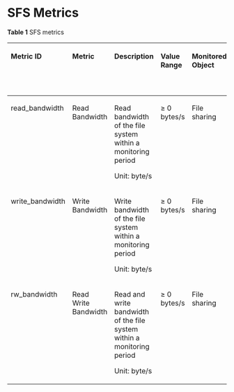 # SFS Metrics<a name="EN-US_TOPIC_0084572330"></a>

**Table  1**  SFS metrics

<a name="table3309397717517"></a>
<table><thead align="left"><tr id="en-us_topic_0015479905_row38638138155224"><th class="cellrowborder" valign="top" width="11%" id="mcps1.2.7.1.1"><p id="p9987011181212"><a name="p9987011181212"></a><a name="p9987011181212"></a>Metric ID</p>
</th>
<th class="cellrowborder" valign="top" width="15%" id="mcps1.2.7.1.2"><p id="en-us_topic_0015479905_p34647280155224"><a name="en-us_topic_0015479905_p34647280155224"></a><a name="en-us_topic_0015479905_p34647280155224"></a>Metric</p>
</th>
<th class="cellrowborder" valign="top" width="31%" id="mcps1.2.7.1.3"><p id="en-us_topic_0015479905_p54966320155224"><a name="en-us_topic_0015479905_p54966320155224"></a><a name="en-us_topic_0015479905_p54966320155224"></a>Description</p>
</th>
<th class="cellrowborder" valign="top" width="15%" id="mcps1.2.7.1.4"><p id="en-us_topic_0015479905_p23086953155224"><a name="en-us_topic_0015479905_p23086953155224"></a><a name="en-us_topic_0015479905_p23086953155224"></a>Value Range</p>
</th>
<th class="cellrowborder" valign="top" width="12%" id="mcps1.2.7.1.5"><p id="en-us_topic_0015479905_p58103874155224"><a name="en-us_topic_0015479905_p58103874155224"></a><a name="en-us_topic_0015479905_p58103874155224"></a>Monitored Object</p>
</th>
<th class="cellrowborder" valign="top" width="16%" id="mcps1.2.7.1.6"><p id="en-us_topic_0015479905_p149861350132514"><a name="en-us_topic_0015479905_p149861350132514"></a><a name="en-us_topic_0015479905_p149861350132514"></a>Monitoring Period (Raw Data)</p>
</th>
</tr>
</thead>
<tbody><tr id="en-us_topic_0015479905_row8793315155224"><td class="cellrowborder" valign="top" width="11%" headers="mcps1.2.7.1.1 "><p id="p42751914173912"><a name="p42751914173912"></a><a name="p42751914173912"></a>read_bandwidth</p>
</td>
<td class="cellrowborder" valign="top" width="15%" headers="mcps1.2.7.1.2 "><p id="en-us_topic_0015479905_p46428319155224"><a name="en-us_topic_0015479905_p46428319155224"></a><a name="en-us_topic_0015479905_p46428319155224"></a>Read Bandwidth</p>
</td>
<td class="cellrowborder" valign="top" width="31%" headers="mcps1.2.7.1.3 "><p id="en-us_topic_0015479905_p2597514155224"><a name="en-us_topic_0015479905_p2597514155224"></a><a name="en-us_topic_0015479905_p2597514155224"></a>Read bandwidth of the file system within a monitoring period</p>
<p id="en-us_topic_0015479905_p12321045172511"><a name="en-us_topic_0015479905_p12321045172511"></a><a name="en-us_topic_0015479905_p12321045172511"></a>Unit: byte/s</p>
</td>
<td class="cellrowborder" valign="top" width="15%" headers="mcps1.2.7.1.4 "><p id="p9072094155224"><a name="p9072094155224"></a><a name="p9072094155224"></a>≥ 0 bytes/s</p>
</td>
<td class="cellrowborder" valign="top" width="12%" headers="mcps1.2.7.1.5 "><p id="en-us_topic_0015479905_p63750977155224"><a name="en-us_topic_0015479905_p63750977155224"></a><a name="en-us_topic_0015479905_p63750977155224"></a>File sharing</p>
</td>
<td class="cellrowborder" valign="top" width="16%" headers="mcps1.2.7.1.6 "><p id="en-us_topic_0015479905_p179863501257"><a name="en-us_topic_0015479905_p179863501257"></a><a name="en-us_topic_0015479905_p179863501257"></a>4 minutes</p>
</td>
</tr>
<tr id="en-us_topic_0015479905_row36887889155224"><td class="cellrowborder" valign="top" width="11%" headers="mcps1.2.7.1.1 "><p id="p1527512146393"><a name="p1527512146393"></a><a name="p1527512146393"></a>write_bandwidth</p>
</td>
<td class="cellrowborder" valign="top" width="15%" headers="mcps1.2.7.1.2 "><p id="en-us_topic_0015479905_p26880053155224"><a name="en-us_topic_0015479905_p26880053155224"></a><a name="en-us_topic_0015479905_p26880053155224"></a>Write Bandwidth</p>
</td>
<td class="cellrowborder" valign="top" width="31%" headers="mcps1.2.7.1.3 "><p id="en-us_topic_0015479905_p29800678155224"><a name="en-us_topic_0015479905_p29800678155224"></a><a name="en-us_topic_0015479905_p29800678155224"></a>Write bandwidth of the file system within a monitoring period</p>
<p id="en-us_topic_0015479905_p116183167264"><a name="en-us_topic_0015479905_p116183167264"></a><a name="en-us_topic_0015479905_p116183167264"></a>Unit: byte/s</p>
</td>
<td class="cellrowborder" valign="top" width="15%" headers="mcps1.2.7.1.4 "><p id="p05381407578"><a name="p05381407578"></a><a name="p05381407578"></a>≥ 0 bytes/s</p>
</td>
<td class="cellrowborder" valign="top" width="12%" headers="mcps1.2.7.1.5 "><p id="en-us_topic_0015479905_p34127948155224"><a name="en-us_topic_0015479905_p34127948155224"></a><a name="en-us_topic_0015479905_p34127948155224"></a>File sharing</p>
</td>
<td class="cellrowborder" valign="top" width="16%" headers="mcps1.2.7.1.6 "><p id="en-us_topic_0015479905_p1298695092517"><a name="en-us_topic_0015479905_p1298695092517"></a><a name="en-us_topic_0015479905_p1298695092517"></a>4 minutes</p>
</td>
</tr>
<tr id="en-us_topic_0015479905_row38716083155224"><td class="cellrowborder" valign="top" width="11%" headers="mcps1.2.7.1.1 "><p id="p32761214133911"><a name="p32761214133911"></a><a name="p32761214133911"></a>rw_bandwidth</p>
</td>
<td class="cellrowborder" valign="top" width="15%" headers="mcps1.2.7.1.2 "><p id="en-us_topic_0015479905_p9176179155224"><a name="en-us_topic_0015479905_p9176179155224"></a><a name="en-us_topic_0015479905_p9176179155224"></a>Read Write Bandwidth</p>
</td>
<td class="cellrowborder" valign="top" width="31%" headers="mcps1.2.7.1.3 "><p id="en-us_topic_0015479905_p5073011155224"><a name="en-us_topic_0015479905_p5073011155224"></a><a name="en-us_topic_0015479905_p5073011155224"></a>Read and write bandwidth of the file system within a monitoring period</p>
<p id="en-us_topic_0015479905_p199742414262"><a name="en-us_topic_0015479905_p199742414262"></a><a name="en-us_topic_0015479905_p199742414262"></a>Unit: byte/s</p>
</td>
<td class="cellrowborder" valign="top" width="15%" headers="mcps1.2.7.1.4 "><p id="p8260756155224"><a name="p8260756155224"></a><a name="p8260756155224"></a>≥ 0 bytes/s</p>
</td>
<td class="cellrowborder" valign="top" width="12%" headers="mcps1.2.7.1.5 "><p id="en-us_topic_0015479905_p65141501155224"><a name="en-us_topic_0015479905_p65141501155224"></a><a name="en-us_topic_0015479905_p65141501155224"></a>File sharing</p>
</td>
<td class="cellrowborder" valign="top" width="16%" headers="mcps1.2.7.1.6 "><p id="en-us_topic_0015479905_p4986155018257"><a name="en-us_topic_0015479905_p4986155018257"></a><a name="en-us_topic_0015479905_p4986155018257"></a>4 minutes</p>
</td>
</tr>
</tbody>
</table>

